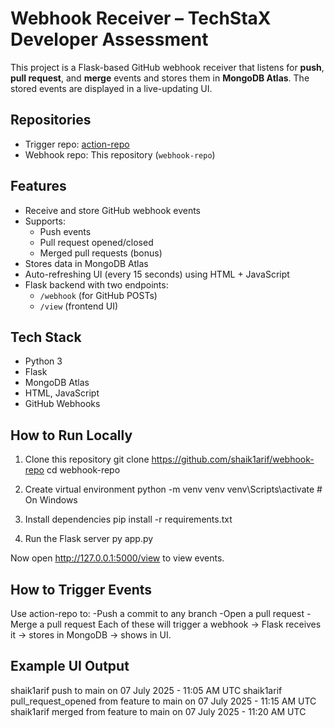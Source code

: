 # Webhook Receiver – TechStaX Developer Assessment

This project is a Flask-based GitHub webhook receiver that listens for **push**, **pull request**, and **merge** events and stores them in **MongoDB Atlas**. The stored events are displayed in a live-updating UI.

## Repositories

- Trigger repo: [action-repo](https://github.com/shaik1arif/action-repo)
- Webhook repo: This repository (`webhook-repo`)

## Features

- Receive and store GitHub webhook events
- Supports:
  - Push events
  - Pull request opened/closed
  - Merged pull requests (bonus)
- Stores data in MongoDB Atlas
- Auto-refreshing UI (every 15 seconds) using HTML + JavaScript
- Flask backend with two endpoints:
  - `/webhook` (for GitHub POSTs)
  - `/view` (frontend UI)

## Tech Stack

- Python 3
- Flask
- MongoDB Atlas
- HTML, JavaScript
- GitHub Webhooks

## How to Run Locally

1. Clone this repository
git clone https://github.com/shaik1arif/webhook-repo
cd webhook-repo

2. Create virtual environment
python -m venv venv
venv\Scripts\activate     # On Windows

3. Install dependencies
pip install -r requirements.txt

4. Run the Flask server
py app.py

Now open http://127.0.0.1:5000/view to view events.

## How to Trigger Events

Use action-repo to:
-Push a commit to any branch
-Open a pull request
-Merge a pull request
Each of these will trigger a webhook → Flask receives it → stores in MongoDB → shows in UI.

## Example UI Output

shaik1arif push to main on 07 July 2025 - 11:05 AM UTC
shaik1arif pull_request_opened from feature to main on 07 July 2025 - 11:15 AM UTC
shaik1arif merged from feature to main on 07 July 2025 - 11:20 AM UTC
